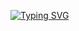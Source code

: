 <a href="https://git.io/typing-svg"><img src="https://readme-typing-svg.herokuapp.com?font=Fira+Code&pause=1000&color=34ED20&background=9391FF00&center=true&vCenter=true&width=435&lines=HI+THERE+%E2%9A%A1;I+am+A-MAX+from+India;I+am+studying+in+grade+8+" alt="Typing SVG" /></a>
